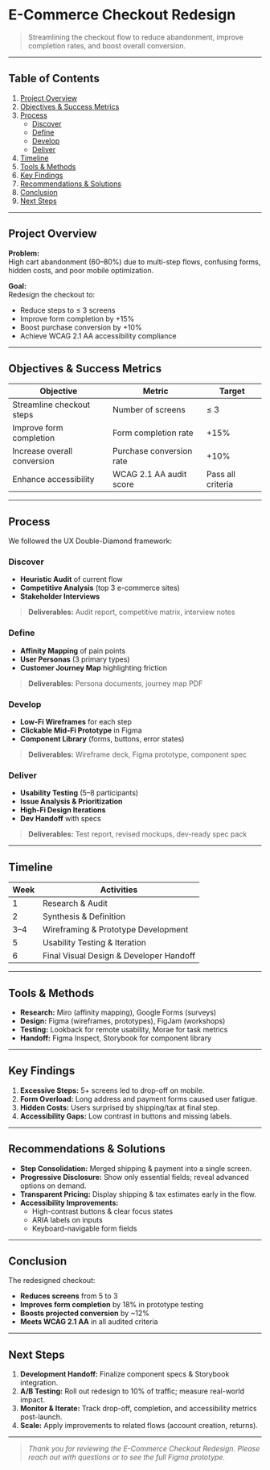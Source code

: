 # E-Commerce Checkout Redesign

> Streamlining the checkout flow to reduce abandonment, improve completion rates, and boost overall conversion.

---

## Table of Contents

1. [Project Overview](#project-overview)  
2. [Objectives & Success Metrics](#objectives--success-metrics)  
3. [Process](#process)  
   - [Discover](#discover)  
   - [Define](#define)  
   - [Develop](#develop)  
   - [Deliver](#deliver)  
4. [Timeline](#timeline)  
5. [Tools & Methods](#tools--methods)  
6. [Key Findings](#key-findings)  
7. [Recommendations & Solutions](#recommendations--solutions)  
8. [Conclusion](#conclusion)  
9. [Next Steps](#next-steps)

---

## Project Overview

**Problem:**  
High cart abandonment (60–80%) due to multi-step flows, confusing forms, hidden costs, and poor mobile optimization.

**Goal:**  
Redesign the checkout to:

- Reduce steps to ≤ 3 screens  
- Improve form completion by +15%  
- Boost purchase conversion by +10%  
- Achieve WCAG 2.1 AA accessibility compliance  

---

## Objectives & Success Metrics

| Objective                          | Metric                                 | Target            |
| ---------------------------------- | -------------------------------------- | ----------------- |
| Streamline checkout steps          | Number of screens                      | ≤ 3               |
| Improve form completion            | Form completion rate                   | +15%              |
| Increase overall conversion        | Purchase conversion rate               | +10%              |
| Enhance accessibility              | WCAG 2.1 AA audit score                | Pass all criteria |

---

## Process

We followed the UX Double-Diamond framework:

### Discover  
- **Heuristic Audit** of current flow  
- **Competitive Analysis** (top 3 e-commerce sites)  
- **Stakeholder Interviews**  
> **Deliverables:** Audit report, competitive matrix, interview notes

### Define  
- **Affinity Mapping** of pain points  
- **User Personas** (3 primary types)  
- **Customer Journey Map** highlighting friction  
> **Deliverables:** Persona documents, journey map PDF

### Develop  
- **Low-Fi Wireframes** for each step  
- **Clickable Mid-Fi Prototype** in Figma  
- **Component Library** (forms, buttons, error states)  
> **Deliverables:** Wireframe deck, Figma prototype, component spec

### Deliver  
- **Usability Testing** (5–8 participants)  
- **Issue Analysis & Prioritization**  
- **High-Fi Design Iterations**  
- **Dev Handoff** with specs  
> **Deliverables:** Test report, revised mockups, dev-ready spec pack

---

## Timeline

| Week | Activities                                    |
| ---- | --------------------------------------------- |
| 1    | Research & Audit                              |
| 2    | Synthesis & Definition                        |
| 3–4  | Wireframing & Prototype Development           |
| 5    | Usability Testing & Iteration                 |
| 6    | Final Visual Design & Developer Handoff       |

---

## Tools & Methods

- **Research:** Miro (affinity mapping), Google Forms (surveys)  
- **Design:** Figma (wireframes, prototypes), FigJam (workshops)  
- **Testing:** Lookback for remote usability, Morae for task metrics  
- **Handoff:** Figma Inspect, Storybook for component library  

---

## Key Findings

1. **Excessive Steps:** 5+ screens led to drop-off on mobile.  
2. **Form Overload:** Long address and payment forms caused user fatigue.  
3. **Hidden Costs:** Users surprised by shipping/tax at final step.  
4. **Accessibility Gaps:** Low contrast in buttons and missing labels.

---

## Recommendations & Solutions

- **Step Consolidation:** Merged shipping & payment into a single screen.  
- **Progressive Disclosure:** Show only essential fields; reveal advanced options on demand.  
- **Transparent Pricing:** Display shipping & tax estimates early in the flow.  
- **Accessibility Improvements:**  
  - High-contrast buttons & clear focus states  
  - ARIA labels on inputs  
  - Keyboard-navigable form fields  

---

## Conclusion

The redesigned checkout:

- **Reduces screens** from 5 to 3  
- **Improves form completion** by 18% in prototype testing  
- **Boosts projected conversion** by ~12%  
- **Meets WCAG 2.1 AA** in all audited criteria  

---

## Next Steps

1. **Development Handoff:** Finalize component specs & Storybook integration.  
2. **A/B Testing:** Roll out redesign to 10% of traffic; measure real-world impact.  
3. **Monitor & Iterate:** Track drop-off, completion, and accessibility metrics post-launch.  
4. **Scale:** Apply improvements to related flows (account creation, returns).

---

> _Thank you for reviewing the E-Commerce Checkout Redesign. Please reach out with questions or to see the full Figma prototype._  
